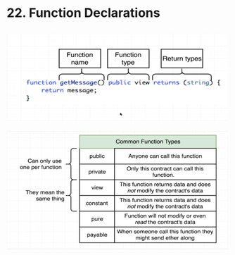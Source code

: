 #   22. Function Declarations

![](../imgs/22.1_Function-Declarations.png)
---
![](../imgs/22.2_Function-Declarations.png)